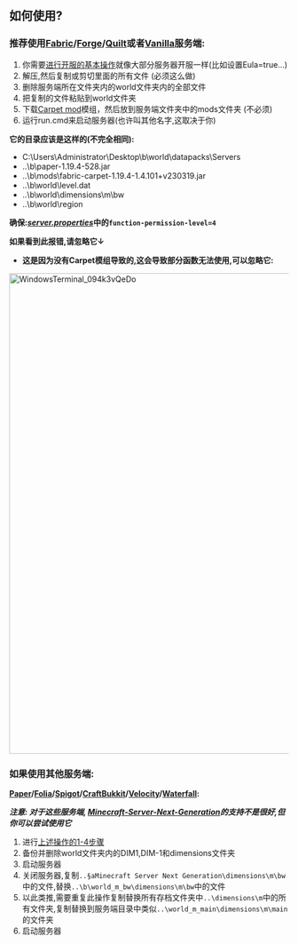 ## 如何使用?

### 推荐使用[Fabric](https://fabricmc.net/use/server/)/[Forge](https://files.minecraftforge.net/net/minecraftforge/forge/)/[Quilt](https://quiltmc.org/en/install/server/)或者[Vanilla](https://www.minecraft.net/en-us/download/server)服务端:

1. 你需要[进行开服的基本操作](https://minecraft.fandom.com/wiki/Tutorials/Setting_up_a_server)就像大部分服务器开服一样(比如设置Eula=true...)
2. 解压,然后复制或剪切里面的所有文件 (必须这么做)
3. 删除服务端所在文件夹内的world文件夹内的全部文件
4. 把复制的文件粘贴到world文件夹
5. 下载[Carpet mod](https://modrinth.com/mod/carpet)模组，然后放到服务端文件夹中的mods文件夹 (不必须)
6. 运行run.cmd来启动服务器(也许叫其他名字,这取决于你)

**它的目录应该是这样的(不完全相同):**

- C:\Users\Administrator\Desktop\b\world\datapacks\Servers
- ..\b\paper-1.19.4-528.jar
- ..\b\mods\fabric-carpet-1.19.4-1.4.101+v230319.jar
- ..\b\world\level.dat
- ..\b\world\dimensions\m\bw
- ..\b\world\region

**确保:[_server.properties_](https://minecraft.fandom.com/wiki/Server.properties)中的`function-permission-level=4`**

**如果看到此报错,请忽略它↓**
- **这是因为没有Carpet模组导致的,这会导致部分函数无法使用,可以忽略它:**
<img width="865" alt="WindowsTerminal_094k3vQeDo" src="https://github.com/LingLing1301/Minecraft-Server-Next-Generation/assets/65935235/c888409b-96ac-445a-9920-e11f923acbe1">

### 如果使用其他服务端:

**[Paper](https://papermc.io/downloads/paper)/[Folia](https://papermc.io/software/folia)/[Spigot](https://getbukkit.org/download/spigot)/[CraftBukkit](https://getbukkit.org/download/craftbukkit)/[Velocity](https://papermc.io/downloads/velocity)/[Waterfall](https://papermc.io/downloads/waterfall):**

**_注意: 对于这些服务端, [Minecraft-Server-Next-Generation](README.md)的支持不是很好,但你可以尝试使用它_**

1. 进行[上述操作的1-4步骤](#%E5%A6%82%E4%BD%95%E4%BD%BF%E7%94%A8)
2. 备份并删除world文件夹内的DIM1,DIM-1和dimensions文件夹
3. 启动服务器
4. 关闭服务器,复制`..§aMinecraft Server Next Generation\dimensions\m\bw`中的文件,替换`..\b\world_m_bw\dimensions\m\bw`中的文件
5. 以此类推,需要重复此操作复制替换所有存档文件夹中`..\dimensions\m`中的所有文件夹,复制替换到服务端目录中类似`..\world_m_main\dimensions\m\main`的文件夹
6. 启动服务器



















